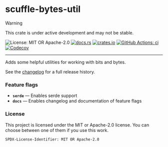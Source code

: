<!-- cargo-sync-rdme title [[ -->
# scuffle-bytes-util
<!-- cargo-sync-rdme ]] -->

> [!WARNING]  
> This crate is under active development and may not be stable.

<!-- cargo-sync-rdme badge [[ -->
![License: MIT OR Apache-2.0](https://img.shields.io/crates/l/scuffle-bytes-util.svg?style=flat-square)
[![docs.rs](https://img.shields.io/docsrs/scuffle-bytes-util.svg?logo=docs.rs&style=flat-square)](https://docs.rs/scuffle-bytes-util)
[![crates.io](https://img.shields.io/crates/v/scuffle-bytes-util.svg?logo=rust&style=flat-square)](https://crates.io/crates/scuffle-bytes-util)
[![GitHub Actions: ci](https://img.shields.io/github/actions/workflow/status/scufflecloud/scuffle/ci.yaml.svg?label=ci&logo=github&style=flat-square)](https://github.com/scufflecloud/scuffle/actions/workflows/ci.yaml)
[![Codecov](https://img.shields.io/codecov/c/github/scufflecloud/scuffle.svg?label=codecov&logo=codecov&style=flat-square)](https://codecov.io/gh/scufflecloud/scuffle)
<!-- cargo-sync-rdme ]] -->

---

<!-- cargo-sync-rdme rustdoc [[ -->
Adds some helpful utilities for working with bits and bytes.

See the [changelog](./CHANGELOG.md) for a full release history.

### Feature flags

* **`serde`** —  Enables serde support
* **`docs`** —  Enables changelog and documentation of feature flags

### License

This project is licensed under the MIT or Apache-2.0 license.
You can choose between one of them if you use this work.

`SPDX-License-Identifier: MIT OR Apache-2.0`
<!-- cargo-sync-rdme ]] -->
